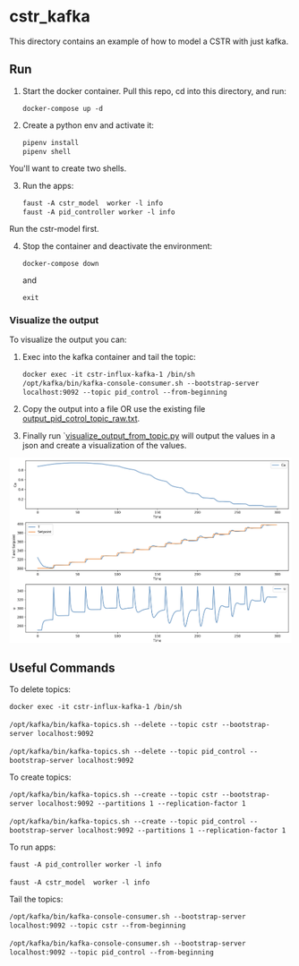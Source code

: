 # cstr_kafka 
This directory contains an example of how to model a CSTR with just kafka. 

## Run 
1. Start the docker container. Pull this repo, cd into this directory, and run:
    ```
    docker-compose up -d
    ```

2. Create a python env and activate it:
    ```
    pipenv install
    pipenv shell
    ```
You'll want to create two shells. 

3. Run the apps:
    ```
    faust -A cstr_model  worker -l info
    faust -A pid_controller worker -l info
    ```
Run the cstr-model first. 

4. Stop the container and deactivate the environment:
    ```
    docker-compose down
    ```
    and
    ```
    exit
    ```

### Visualize the output 
To visualize the output you can: 
1. Exec into the kafka container and tail the topic:
    ```
    docker exec -it cstr-influx-kafka-1 /bin/sh
    /opt/kafka/bin/kafka-console-consumer.sh --bootstrap-server localhost:9092 --topic pid_control --from-beginning
    ```
2. Copy the output into a file OR use the existing file [output_pid_cotrol_topic_raw.txt](output_pid_cotrol_topic_raw.txt). 
   
3. Finally run `[visualize_output_from_topic.py](visualize_output_from_topic.py) will output the values in a json and create a visualization of the values. 

![cstr_kafka](../img/cstr_kafka.png) 


## Useful Commands
To delete topics:
```
docker exec -it cstr-influx-kafka-1 /bin/sh

/opt/kafka/bin/kafka-topics.sh --delete --topic cstr --bootstrap-server localhost:9092

/opt/kafka/bin/kafka-topics.sh --delete --topic pid_control --bootstrap-server localhost:9092
```

To create topics:
```
/opt/kafka/bin/kafka-topics.sh --create --topic cstr --bootstrap-server localhost:9092 --partitions 1 --replication-factor 1

/opt/kafka/bin/kafka-topics.sh --create --topic pid_control --bootstrap-server localhost:9092 --partitions 1 --replication-factor 1
```

To run apps:
```
faust -A pid_controller worker -l info

faust -A cstr_model  worker -l info
```

Tail the topics:
```
/opt/kafka/bin/kafka-console-consumer.sh --bootstrap-server localhost:9092 --topic cstr --from-beginning

/opt/kafka/bin/kafka-console-consumer.sh --bootstrap-server localhost:9092 --topic pid_control --from-beginning
```

